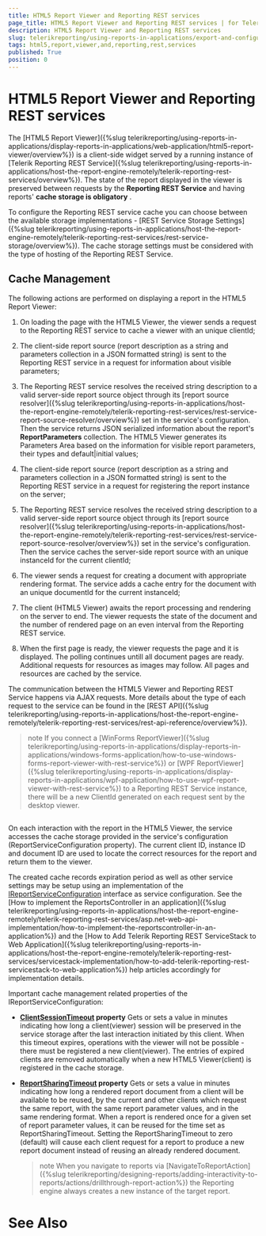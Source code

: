 ```yaml
---
title: HTML5 Report Viewer and Reporting REST services
page_title: HTML5 Report Viewer and Reporting REST services | for Telerik Reporting Documentation
description: HTML5 Report Viewer and Reporting REST services
slug: telerikreporting/using-reports-in-applications/export-and-configure/cache-management/html5-report-viewer-and-reporting-rest-services
tags: html5,report,viewer,and,reporting,rest,services
published: True
position: 0
---
```


# HTML5 Report Viewer and Reporting REST services



The [HTML5 Report Viewer]({%slug telerikreporting/using-reports-in-applications/display-reports-in-applications/web-application/html5-report-viewer/overview%}) is a client-side widget         served by a running instance of [Telerik Reporting REST Service]({%slug telerikreporting/using-reports-in-applications/host-the-report-engine-remotely/telerik-reporting-rest-services/overview%}).         The state of the report displayed in the viewer is preserved between requests by the __Reporting REST Service__          and having reports' __cache storage is obligatory__ .       

To configure the Reporting REST service cache you can choose         between the available storage implementations - [REST Service Storage Settings]({%slug telerikreporting/using-reports-in-applications/host-the-report-engine-remotely/telerik-reporting-rest-services/rest-service-storage/overview%}).         The cache storage settings must be considered with the type of hosting of the Reporting REST Service.       

## Cache Management

The following actions are performed on displaying a report in the HTML5 Report Viewer:

1. On loading the page with the HTML5 Viewer, the viewer sends a request to the Reporting REST service to cache a viewer with an unique clientId;

1. The client-side report source (report description as a string and parameters collection in a JSON formatted string) is sent to the Reporting REST service               in a request for information about visible parameters;             

1. The Reporting REST service resolves the received string description to a valid server-side report source object               through its [report source resolver]({%slug telerikreporting/using-reports-in-applications/host-the-report-engine-remotely/telerik-reporting-rest-services/rest-service-report-source-resolver/overview%}) set in the               service's configuration. Then the service returns JSON serialized information about               the report's __ReportParameters__  collection. The HTML5 Viewer generates its Parameters Area               based on the information for visible report parameters, their types and default|initial values;             

1. The client-side report source (report description as a string and parameters collection in a JSON formatted string) is sent to the Reporting REST service               in a request for registering the report instance on the server;             

1. The Reporting REST service resolves the received string description to a valid server-side report source object               through its [report source resolver]({%slug telerikreporting/using-reports-in-applications/host-the-report-engine-remotely/telerik-reporting-rest-services/rest-service-report-source-resolver/overview%}) set in the               service's configuration. Then the service caches the server-side report source with an unique instanceId for the current clientId;             

1. The viewer sends a request for creating a document with appropriate rendering format.               The service adds a cache entry for the document with an unique documentId for the current instanceId;             

1. The client (HTML5 Viewer) awaits the report processing and rendering on the server to end.               The viewer requests the state of the document and the number of rendered page on an even interval from the Reporting REST service.             

1. When the first page is ready, the viewer requests the page and it is displayed. The polling continues untill all document pages are ready.               Additional requests for resources as images may follow. All pages and resources are cached by the service.             

The communication between the HTML5 Viewer and Reporting REST Service happens via AJAX requests.           More details about the type of each request to the service can be found in the           [REST API]({%slug telerikreporting/using-reports-in-applications/host-the-report-engine-remotely/telerik-reporting-rest-services/rest-api-reference/overview%}).          

>note If you connect a [WinForms ReportViewer]({%slug telerikreporting/using-reports-in-applications/display-reports-in-applications/windows-forms-application/how-to-use-windows-forms-report-viewer-with-rest-service%}) or             [WPF ReportViewer]({%slug telerikreporting/using-reports-in-applications/display-reports-in-applications/wpf-application/how-to-use-wpf-report-viewer-with-rest-service%}) to a Reporting REST Service instance,             there will be a new ClientId generated on each request sent by the desktop viewer.           


## 

On each interaction with the report in the HTML5 Viewer, the service accesses the cache storage provided           in the service's configuration (ReportServiceConfiguration property).           The current client ID, instance ID and document ID are used to locate the correct           resources for the report and return them to the viewer.         

The created cache records expiration period as well as other service settings may be setup           using an implementation of the [IReportServiceConfiguration](/reporting/api/Telerik.Reporting.Services.IReportServiceConfiguration)           interface as service configuration.           See the [How to implement the ReportsController in an application]({%slug telerikreporting/using-reports-in-applications/host-the-report-engine-remotely/telerik-reporting-rest-services/asp.net-web-api-implementation/how-to-implement-the-reportscontroller-in-an-application%})           and the [How to Add Telerik Reporting REST ServiceStack to Web Application]({%slug telerikreporting/using-reports-in-applications/host-the-report-engine-remotely/telerik-reporting-rest-services/servicestack-implementation/how-to-add-telerik-reporting-rest-servicestack-to-web-application%})           help articles accordingly for implementation details.         

Important cache management related properties of the IReportServiceConfiguration:

* __[ClientSessionTimeout](/reporting/api/Telerik.Reporting.Services.IReportServiceConfiguration#Telerik_Reporting_Services_IReportServiceConfiguration_ClientSessionTimeout) property__ Gets or sets a value in minutes indicating how long a client(viewer) session will be preserved in the service storage after the               last interaction initiated by this client. When this timeout expires, operations with the viewer will not be possible               - there must be registered a new client(viewer).             The entries of expired clients are removed automatically when a new HTML5 Viewer(client) is registered in the cache storage.

* __[ReportSharingTimeout](/reporting/api/Telerik.Reporting.Services.IReportServiceConfiguration#Telerik_Reporting_Services_IReportServiceConfiguration_ReportSharingTimeout) property__ Gets or sets a value in minutes indicating how long a rendered report document from a client will be available to be reused,               by the current and other clients which request the same report, with the same report parameter values, and in the same rendering format.               When a report is rendered once for a given set of report parameter values, it can be reused for the               time set as ReportSharingTimeout. Setting the ReportSharingTimeout to zero (default) will cause each client request for a report to produce a               new report document instead of reusing an already rendered document.             

   >note When you navigate to reports via [NavigateToReportAction]({%slug telerikreporting/designing-reports/adding-interactivity-to-reports/actions/drillthrough-report-action%})                 the Reporting engine always creates a new instance of the target report.               

# See Also

